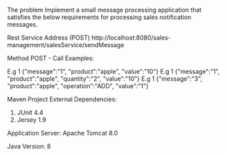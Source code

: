 The problem Implement a small message processing application that satisfies the below requirements for processing sales notification messages.

Rest Service Address (POST)
http://localhost:8080/sales-management/salesService/sendMessage

Method POST - Call Examples:

E.g 1
{"message":"1", "product":"apple", "value":"10"}
E.g 1
{"message":"1", "product":"apple", "quantity":"2", "value":"10"}
E.g 1
{"message":"3", "product":"apple", "operation":"ADD", "value":"1"}

Maven Project
External Dependencies:
1. JUnit 4.4
2. Jersey 1.9

Application Server:
Apache Tomcat 8.0

Java Version: 8
